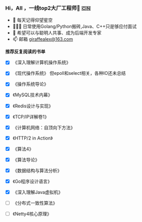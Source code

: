 ###  Hi，All ，一线top2大厂工程师🥳 🇨🇳

- 🔭  每天记得仰望星空
- 👨🏻‍💻  日常使用Golang/Python搬砖,Java、C++只是够应付面试
- 🌱  希望可以与聪明人共事、成为后端开发专家
- 📫  邮箱 giraffealex@163.com



**推荐反复阅读的书单**
- [x] 《深入理解计算机操作系统》
- [x] 《现代操作系统》   但epoll和select相关，各种IO还未总结
- [x] 《操作系统导论》
- [x] 《MySQL技术内幕》
- [x] 《Redis设计与实现》
- [x] 《TCP/IP详解卷1》
- [x] 《计算机网络：自顶向下方法》
- [x] 《HTTP/2 in Action》
- [x] 《算法4》
- [x] 《算法导论》
- [x] 《数据结构与算法分析》
- [x] 《Go程序设计语言》
- [x] 《深入理解Java虚拟机》
- [ ] 《分布式一致性算法》
- [ ] 《Netty4核心原理》





<!--
**ZzCoding530/ZzCoding530** is a ✨ _special_ ✨ repository because its `README.md` (this file) appears on your GitHub profile.

Here are some ideas to get you started:

- 🔭 I’m currently working on ...
- 🌱 I’m currently learning ...
- 👯 I’m looking to collaborate on ...
- 🤔 I’m looking for help with ...
- 💬 Ask me about ...
- 📫 How to reach me: ...
- 😄 Pronouns: ...
- ⚡ Fun fact: ...
-->
